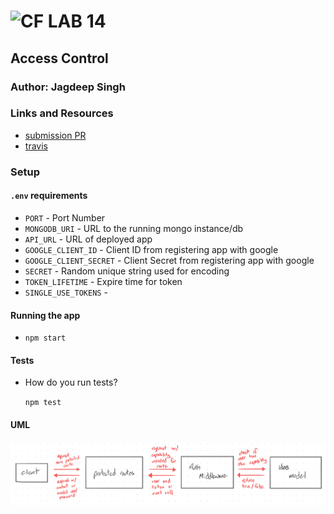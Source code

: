![CF](http://i.imgur.com/7v5ASc8.png) LAB 14
=================================================

## Access Control

### Author: Jagdeep Singh

### Links and Resources
* [submission PR](https://github.com/401-advanced-javascript-js/lab-14-access-control/pull/1) 
* [travis](https://www.travis-ci.com/401-advanced-javascript-js/lab-14-access-control) 
<!-- * [back-end](http://xyz.com)  -->
<!-- * [front-end](http://xyz.com) (when applicable)  -->

<!-- #### Documentation
* [api docs](http://xyz.com) (API servers)
* [jsdoc](http://xyz.com) (Server assignments) -->

### Setup
#### `.env` requirements
* `PORT` - Port Number
* `MONGODB_URI` - URL to the running mongo instance/db
* `API_URL` - URL of deployed app
* `GOOGLE_CLIENT_ID` - Client ID from registering app with google
* `GOOGLE_CLIENT_SECRET` - Client Secret from registering app with google
* `SECRET` - Random unique string used for encoding
* `TOKEN_LIFETIME` - Expire time for token
* `SINGLE_USE_TOKENS` - 

#### Running the app
* `npm start`
  
#### Tests
* How do you run tests?

  `npm test`

#### UML

![UML](./assets/uml.jpeg)